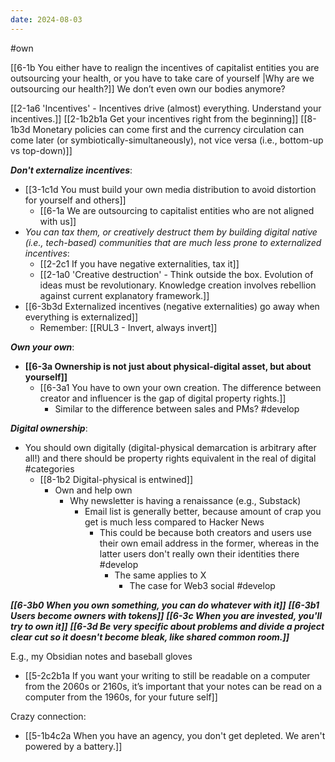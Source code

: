 ```yaml
---
date: 2024-08-03
---
```

#own 

[[6-1b You either have to realign the incentives of capitalist entities you are outsourcing your health, or you have to take care of yourself |Why are we outsourcing our health?]] We don’t even own our bodies anymore?

[[2-1a6 'Incentives' - Incentives drive (almost) everything. Understand your incentives.]]
	[[2-1b2b1a Get your incentives right from the beginning]]
		[[8-1b3d Monetary policies can come first and the currency circulation can come later (or symbiotically-simultaneously), not vice versa (i.e., bottom-up vs top-down)]]

***Don't externalize incentives***:
- [[3-1c1d You must build your own media distribution to avoid distortion for yourself and others]]
	- [[6-1a We are outsourcing to capitalist entities who are not aligned with us]]
- *You can tax them, or creatively destruct them by building digital native (i.e., tech-based) communities that are much less prone to externalized incentives*:
	- [[2-2c1 If you have negative externalities, tax it]]
	- [[2-1a0 'Creative destruction' - Think outside the box. Evolution of ideas must be revolutionary. Knowledge creation involves rebellion against current explanatory framework.]]
- [[6-3b3d Externalized incentives (negative externalities) go away when everything is externalized]]
	- Remember: [[RUL3 - Invert, always invert]]

***Own your own***:
- **[[6-3a Ownership is not just about physical-digital asset, but about yourself]]**
	- [[6-3a1 You have to own your own creation. The difference between creator and influencer is the gap of digital property rights.]]
		- Similar to the difference between sales and PMs? #develop 

***Digital ownership***: 
- You should own digitally (digital-physical demarcation is arbitrary after all!) and there should be property rights equivalent in the real of digital #categories 
	- [[8-1b2 Digital-physical is entwined]]
		- Own and help own
			- Why newsletter is having a renaissance (e.g., Substack)
				- Email list is generally better, because amount of crap you get is much less compared to Hacker News
					- This could be because both creators and users use their own email address in the former, whereas in the latter users don't really own their identities there #develop 
						- The same applies to X
							- The case for Web3 social #develop 

***[[6-3b0 When you own something, you can do whatever with it]]***
***[[6-3b1 Users become owners with tokens]]***
***[[6-3c When you are invested, you'll try to own it]]***
***[[6-3d Be very specific about problems and divide a project clear cut so it doesn't become bleak, like shared common room.]]***

E.g., my Obsidian notes and baseball gloves
- [[5-2c2b1a If you want your writing to still be readable on a computer from the 2060s or 2160s, it’s important that your notes can be read on a computer from the 1960s, for your future self]]

Crazy connection:
- [[5-1b4c2a When you have an agency, you don't get depleted. We aren't powered by a battery.]]
